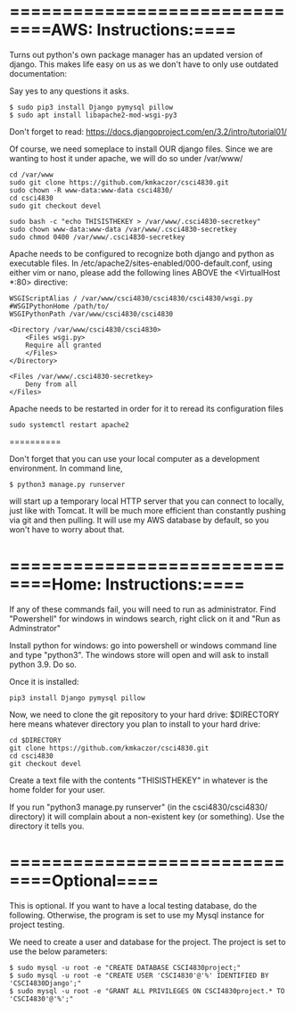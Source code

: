 ==========================
====AWS: Instructions:====
==========================

Turns out python's own package manager has an updated version of django. This makes life easy on us as we don't have to only use outdated documentation:

Say yes to any questions it asks.

    $ sudo pip3 install Django pymysql pillow
    $ sudo apt install libapache2-mod-wsgi-py3


Don't forget to read: https://docs.djangoproject.com/en/3.2/intro/tutorial01/

Of course, we need someplace to install OUR django files. Since we are wanting to host it under apache, we will
do so under /var/www/

    cd /var/www
    sudo git clone https://github.com/kmkaczor/csci4830.git
    sudo chown -R www-data:www-data csci4830/
    cd csci4830
    sudo git checkout devel
    
    sudo bash -c "echo THISISTHEKEY > /var/www/.csci4830-secretkey"
    sudo chown www-data:www-data /var/www/.csci4830-secretkey
    sudo chmod 0400 /var/www/.csci4830-secretkey

Apache needs to be configured to recognize both django and python as executable files.
In /etc/apache2/sites-enabled/000-default.conf, using either vim or nano, please add the following lines ABOVE
the <VirtualHost *:80> directive:

    WSGIScriptAlias / /var/www/csci4830/csci4830/csci4830/wsgi.py
    #WSGIPythonHome /path/to/
    WSGIPythonPath /var/www/csci4830/csci4830

    <Directory /var/www/csci4830/csci4830>
        <Files wsgi.py>
        Require all granted
        </Files>
    </Directory>
    
    <Files /var/www/.csci4830-secretkey>
        Deny from all
    </Files>

Apache needs to be restarted in order for it to reread its configuration files

    sudo systemctl restart apache2

==========

Don't forget that you can use your local computer as a development environment. In command line, 

    $ python3 manage.py runserver

will start up a temporary local HTTP server that you can connect to locally, just like with Tomcat. It will be much more efficient than constantly pushing
via git and then pulling. It will use my AWS database by default, so you won't have to worry about that.


==========================
====Home: Instructions:====
==========================
If any of these commands fail, you will need to run as administrator. Find "Powershell" for windows in windows search, right click on it and "Run as Adminstrator"

Install python for windows: go into powershell or windows command line and type "python3". The windows store will open and will ask to install python 3.9. Do so.

Once it is installed:

    pip3 install Django pymysql pillow

Now, we need to clone the git repository to your hard drive: $DIRECTORY here means whatever directory you plan to install to your hard drive:

    cd $DIRECTORY
    git clone https://github.com/kmkaczor/csci4830.git
    cd csci4830
    git checkout devel
    
Create a text file with the contents "THISISTHEKEY" in whatever is the home folder for your user.

If you run "python3 manage.py runserver" (in the csci4830/csci4830/ directory) it will complain about a non-existent key (or something). Use the directory it tells you.




==========================
====Optional====
==========================

This is optional. If you want to have a local testing database, do the following. Otherwise, the program is set to use my Mysql instance for project testing.

We need to create a user and database for the project. The project is set to use the below parameters:

    $ sudo mysql -u root -e "CREATE DATABASE CSCI4830project;"
    $ sudo mysql -u root -e "CREATE USER 'CSCI4830'@'%' IDENTIFIED BY 'CSCI4830Django';"
    $ sudo mysql -u root -e "GRANT ALL PRIVILEGES ON CSCI4830project.* TO 'CSCI4830'@'%';"
